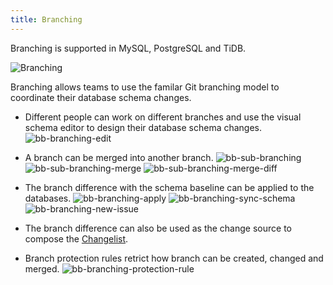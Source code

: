 ```yaml
---
title: Branching
---
```


<HintBlock type="info">

Branching is supported in MySQL, PostgreSQL and TiDB.

</HintBlock>

![Branching](/content/docs/branching/create-branch.webp)

Branching allows teams to use the familar Git branching model to coordinate their database schema changes.

- Different people can work on different branches and use the visual schema editor to design their database schema changes.
  ![bb-branching-edit](/content/docs/branching/bb-branching-edit.webp)

- A branch can be merged into another branch.
  ![bb-sub-branching](/content/docs/branching/bb-sub-branching.webp)
  ![bb-sub-branching-merge](/content/docs/branching/bb-sub-branching-merge.webp)
  ![bb-sub-branching-merge-diff](/content/docs/branching/bb-sub-branching-merge-diff.webp)

- The branch difference with the schema baseline can be applied to the databases.
  ![bb-branching-apply](/content/docs/branching/bb-branching-apply.webp)
  ![bb-branching-sync-schema](/content/docs/branching/bb-branching-sync-schema.webp)
  ![bb-branching-new-issue](/content/docs/branching/bb-branching-new-issue.webp)

- The branch difference can also be used as the change source to compose the [Changelist](/docs/changelist).

- Branch protection rules retrict how branch can be created, changed and merged.
  ![bb-branching-protection-rule](/content/docs/branching/bb-branching-protection-rule.webp)
